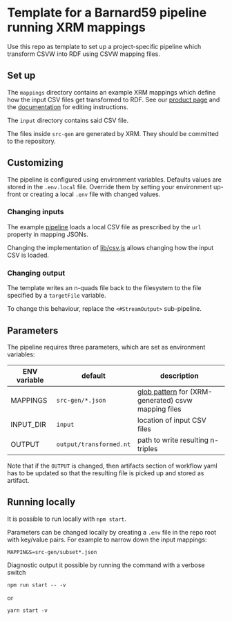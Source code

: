 # Template for a Barnard59 pipeline running XRM mappings

Use this repo as template to set up a project-specific pipeline which transform CSVW into RDF using CSVW mapping files.

## Set up

The `mappings` directory contains an example XRM mappings which define how the input CSV files get transformed to RDF. See our [product page](https://zazuko.com/products/expressive-rdf-mapper/) and the [documentation](https://github.com/zazuko/expressive-rdf-mapper) for editing instructions.

The `input` directory contains said CSV file.

The files inside `src-gen` are generated by XRM. They should be committed to the repository.

## Customizing

The pipeline is configured using environment variables. Defaults values are stored in the `.env.local` file. Override them by setting your environment up-front or creating a local `.env` file with changed values.

### Changing inputs

The example [pipeline](pipelines/main.ttl) loads a local CSV file as prescribed by the `url` property in mapping JSONs.

Changing the implementation of [lib/csv.js](lib/csv.js) allows changing how the input CSV is loaded.

### Changing output

The template writes an n-quads file back to the filesystem to the file specified by a `targetFile` variable.

To change this behaviour, replace the `<#StreamOutput>` sub-pipeline.

## Parameters

The pipeline requires three parameters, which are set as environment variables:

| ENV variable | default | description |
| -- | -- | -- |
| MAPPINGS | `src-gen/*.json` | [glob pattern](https://www.npmjs.com/package/glob) for (XRM-generated) csvw mapping files |
| INPUT_DIR | `input` | location of input CSV files |
| OUTPUT | `output/transformed.nt` | path to write resulting n-triples |

Note that if the `OUTPUT` is changed, then artifacts section of workflow yaml has to be updated so that the resulting file is picked up and stored as artifact.

## Running locally

It is possible to run locally with `npm start`.

Parameters can be changed locally by creating a `.env` file in the repo root with key/value pairs. For example to narrow down the input mappings:

```
MAPPINGS=src-gen/subset*.json
```

Diagnostic output it possible by running the command with a verbose switch

```
npm run start -- -v
```

or

```
yarn start -v
```

